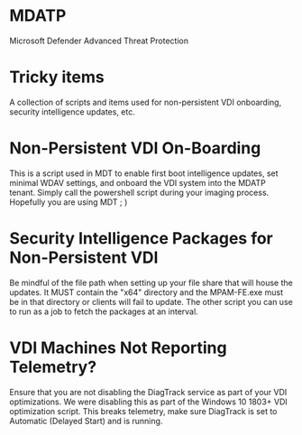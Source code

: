# MDATP
Microsoft Defender Advanced Threat Protection

# Tricky items
A collection of scripts and items used for non-persistent VDI onboarding, security intelligence updates, etc.

# Non-Persistent VDI On-Boarding
This is a script used in MDT to enable first boot intelligence updates, set minimal WDAV settings, and onboard the VDI system into the MDATP tenant.  Simply call the powershell script during your imaging process.  Hopefully you are using MDT ; )

# Security Intelligence Packages for Non-Persistent VDI
Be mindful of the file path when setting up your file share that will house the updates.  It MUST contain the "x64" directory and the MPAM-FE.exe must be in that directory or clients will fail to update.  The other script you can use to run as a job to fetch the packages at an interval.

# VDI Machines Not Reporting Telemetry?
Ensure that you are not disabling the DiagTrack service as part of your VDI optimizations.  We were disabling this as part of the Windows 10 1803+ VDI optimization script.  This breaks telemetry, make sure DiagTrack is set to Automatic (Delayed Start) and is running.

